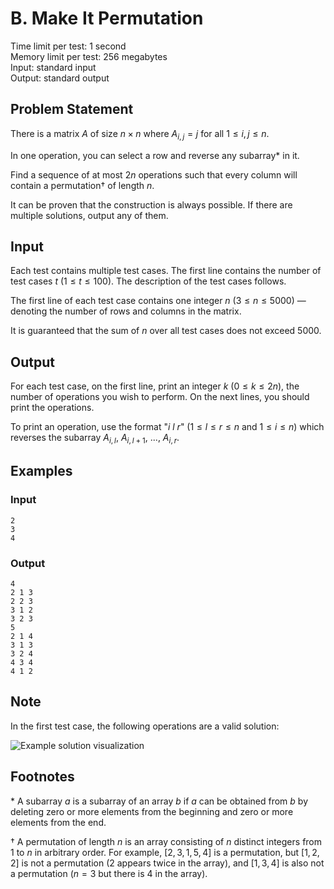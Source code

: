 # B. Make It Permutation

Time limit per test: 1 second  
Memory limit per test: 256 megabytes  
Input: standard input  
Output: standard output  

## Problem Statement

There is a matrix $A$ of size $n \times n$ where $A_{i,j}=j$ for all $1 \leq i,j \leq n$.

In one operation, you can select a row and reverse any subarray* in it.

Find a sequence of at most $2n$ operations such that every column will contain a permutation† of length $n$.

It can be proven that the construction is always possible. If there are multiple solutions, output any of them.

## Input

Each test contains multiple test cases. The first line contains the number of test cases $t$ ($1 \leq t \leq 100$). The description of the test cases follows.

The first line of each test case contains one integer $n$ ($3 \leq n \leq 5000$) — denoting the number of rows and columns in the matrix.

It is guaranteed that the sum of $n$ over all test cases does not exceed $5000$.

## Output

For each test case, on the first line, print an integer $k$ ($0 \leq k \leq 2n$), the number of operations you wish to perform. On the next lines, you should print the operations.

To print an operation, use the format "$i$ $l$ $r$" ($1 \leq l \leq r \leq n$ and $1 \leq i \leq n$) which reverses the subarray $A_{i,l}$, $A_{i,l+1}$, ..., $A_{i,r}$.

## Examples

### Input
```
2
3
4
```

### Output
```
4
2 1 3
2 2 3
3 1 2
3 2 3
5
2 1 4
3 1 3
3 2 4
4 3 4
4 1 2
```

## Note

In the first test case, the following operations are a valid solution:

![Example solution visualization](https://espresso.codeforces.com/3b9509868f6d3b65d8a4a7a94688db76911f59b7.png)

## Footnotes

\* A subarray $a$ is a subarray of an array $b$ if $a$ can be obtained from $b$ by deleting zero or more elements from the beginning and zero or more elements from the end.

† A permutation of length $n$ is an array consisting of $n$ distinct integers from $1$ to $n$ in arbitrary order. For example, $[2,3,1,5,4]$ is a permutation, but $[1,2,2]$ is not a permutation ($2$ appears twice in the array), and $[1,3,4]$ is also not a permutation ($n=3$ but there is $4$ in the array).
